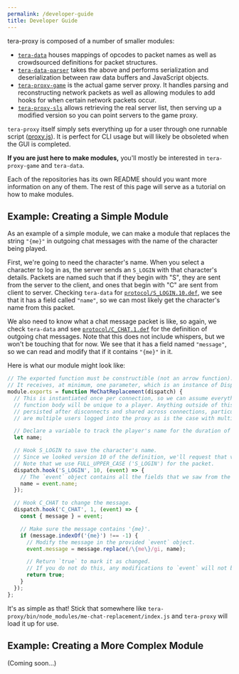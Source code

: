 ```yaml
---
permalink: /developer-guide
title: Developer Guide
---
```


tera-proxy is composed of a number of smaller modules:

* [`tera-data`](https://github.com/tera-proxy/tera-data) houses mappings of opcodes to packet names as well as crowdsourced definitions for packet structures.
* [`tera-data-parser`](https://github.com/tera-proxy/tera-data-parser-js) takes the above and performs serialization and deserialization between raw data buffers and JavaScript objects.
* [`tera-proxy-game`](https://github.com/tera-proxy/tera-proxy-game) is the actual game server proxy. It handles parsing and reconstructing network packets as well as allowing modules to add hooks for when certain network packets occur.
* [`tera-proxy-sls`](https://github.com/tera-proxy/tera-proxy-sls) allows retrieving the real server list, then serving up a modified version so you can point servers to the game proxy.

`tera-proxy` itself simply sets everything up for a user through one runnable script ([proxy.js](https://github.com/tera-proxy/tera-proxy/blob/master/bin/lib/proxy.js)). It is perfect for CLI usage but will likely be obsoleted when the GUI is completed.

**If you are just here to make modules,** you'll mostly be interested in `tera-proxy-game` and `tera-data`.

Each of the repositories has its own README should you want more information on any of them. The rest of this page will serve as a tutorial on how to make modules.

## Example: Creating a Simple Module

As an example of a simple module, we can make a module that replaces the string `"{me}"` in outgoing chat messages with the name of the character being played.

First, we're going to need the character's name. When you select a character to log in as, the server sends an `S_LOGIN` with that character's details. Packets are named such that if they begin with "S", they are sent from the server to the client, and ones that begin with "C" are sent from client to server. Checking `tera-data` for [`protocol/S_LOGIN.10.def`](https://github.com/tera-proxy/tera-data/blob/master/protocol/S_LOGIN.10.def), we see that it has a field called `"name"`, so we can most likely get the character's name from this packet.

We also need to know what a chat message packet is like, so again, we check `tera-data` and see [`protocol/C_CHAT.1.def`](https://github.com/tera-proxy/tera-data/blob/master/protocol/C_CHAT.1.def) for the definition of outgoing chat messages. Note that this does not include whispers, but we won't be touching that for now. We see that it has a field named `"message"`, so we can read and modify that if it contains `"{me}"` in it.

Here is what our module might look like:

```js
// The exported function must be constructible (not an arrow function).
// It receives, at minimum, one parameter, which is an instance of DispatchWrapper.
module.exports = function MeChatReplacement(dispatch) {
  // This is instantiated once per connection, so we can assume everything inside this
  // function body will be unique to a player. Anything outside of this block *may* be
  // persisted after disconnects and shared across connections, particularly if there
  // are multiple users logged into the proxy as is the case with multiboxing.

  // Declare a variable to track the player's name for the duration of the connection.
  let name;

  // Hook S_LOGIN to save the character's name.
  // Since we looked version 10 of the definition, we'll request that version in the hook.
  // Note that we use FULL_UPPER_CASE ('S_LOGIN') for the packet.
  dispatch.hook('S_LOGIN', 10, (event) => {
    // The `event` object contains all the fields that we saw from the definition file.
    name = event.name;
  });

  // Hook C_CHAT to change the message.
  dispatch.hook('C_CHAT', 1, (event) => {
    const { message } = event;

    // Make sure the message contains '{me}'.
    if (message.indexOf('{me}') !== -1) {
      // Modify the message in the provided `event` object.
      event.message = message.replace(/\{me\}/gi, name);

      // Return `true` to mark it as changed.
      // If you do not do this, any modifications to `event` will not be saved.
      return true;
    }
  });
};
```

It's as simple as that! Stick that somewhere like `tera-proxy/bin/node_modules/me-chat-replacement/index.js` and `tera-proxy` will load it up for use.

## Example: Creating a More Complex Module

(Coming soon...)
